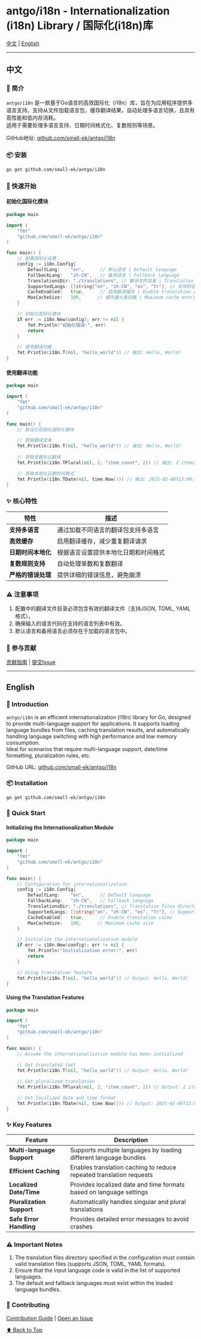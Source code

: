 # antgo/i18n - Internationalization (i18n) Library / 国际化(i18n)库

[中文](#中文) | [English](#english)

---

## 中文

### 📖 简介

`antgo/i18n` 是一款基于Go语言的高效国际化（i18n）库，旨在为应用程序提供多语言支持。支持从文件加载语言包，缓存翻译结果，自动处理多语言切换，且具有高性能和低内存消耗。  
适用于需要处理多语言支持、日期时间格式化、复数规则等场景。

GitHub地址: [github.com/small-ek/antgo/i18n](https://github.com/small-ek/antgo/i18n)

### 📦 安装

```bash
go get github.com/small-ek/antgo/i18n
```

### 🚀 快速开始

#### 初始化国际化模块
```go
package main

import (
	"fmt"
	"github.com/small-ek/antgo/i18n"
)

func main() {
	// 配置国际化设置
	config := i18n.Config{
		DefaultLang:    "en",      // 默认语言 | Default language
		FallbackLang:   "zh-CN",   // 备用语言 | Fallback language
		TranslationsDir: "./translations", // 翻译文件目录 | Translation files directory
		SupportedLangs: []string{"en", "zh-CN", "es", "fr"}, // 支持的语言 | Supported languages
		CacheEnabled:   true,      // 启用翻译缓存 | Enable translation cache
		MaxCacheSize:   100,      // 缓存最大条目数 | Maximum cache entries
	}

	// 初始化国际化模块
	if err := i18n.New(config); err != nil {
		fmt.Println("初始化错误:", err)
		return
	}

	// 使用翻译功能
	fmt.Println(i18n.T(nil, "hello_world")) // 输出: Hello, World!
}
```

#### 使用翻译功能
```go
package main

import (
	"fmt"
	"github.com/small-ek/antgo/i18n"
)

func main() {
	// 假设已初始化国际化模块

	// 获取翻译文本
	fmt.Println(i18n.T(nil, "hello_world")) // 输出: Hello, World!
	
	// 获取复数形式翻译
	fmt.Println(i18n.TPlural(nil, 2, "item_count", 2)) // 输出: 2 items

	// 获取本地化日期时间格式
	fmt.Println(i18n.TDate(nil, time.Now())) // 输出: 2025-02-08T12:00:00Z（根据语言设置可能不同）
}
```

### ✨ 核心特性

| 特性               | 描述                                                                 |
|--------------------|--------------------------------------------------------------------|
| **支持多语言**      | 通过加载不同语言的翻译包支持多语言 | Multi-language support via loading different language bundles |
| **高效缓存**        | 启用翻译缓存，减少重复翻译请求 | Translation caching for reducing repeated translation requests |
| **日期时间本地化**  | 根据语言设置提供本地化日期和时间格式 | Localized date and time formatting based on language settings |
| **复数规则支持**    | 自动处理单数和复数翻译 | Automatic handling of singular and plural translations |
| **严格的错误处理**  | 提供详细的错误信息，避免崩溃 | Safe error handling with detailed error reporting |

### ⚠️ 注意事项
1. 配置中的翻译文件目录必须包含有效的翻译文件（支持JSON, TOML, YAML格式）。
2. 确保输入的语言代码在支持的语言列表中有效。
3. 默认语言和备用语言必须存在于加载的语言包中。

### 🤝 参与贡献
[贡献指南](https://github.com/small-ek/antgo/blob/main/CONTRIBUTING.md) | [提交Issue](https://github.com/small-ek/antgo/issues)

---

## English

### 📖 Introduction

`antgo/i18n` is an efficient internationalization (i18n) library for Go, designed to provide multi-language support for applications. It supports loading language bundles from files, caching translation results, and automatically handling language switching with high performance and low memory consumption.  
Ideal for scenarios that require multi-language support, date/time formatting, pluralization rules, etc.

GitHub URL: [github.com/small-ek/antgo/i18n](https://github.com/small-ek/antgo/i18n)

### 📦 Installation

```bash
go get github.com/small-ek/antgo/i18n
```

### 🚀 Quick Start

#### Initializing the Internationalization Module
```go
package main

import (
	"fmt"
	"github.com/small-ek/antgo/i18n"
)

func main() {
	// Configuration for internationalization
	config := i18n.Config{
		DefaultLang:    "en",      // Default language
		FallbackLang:   "zh-CN",   // Fallback language
		TranslationsDir: "./translations", // Translation files directory
		SupportedLangs: []string{"en", "zh-CN", "es", "fr"}, // Supported languages
		CacheEnabled:   true,      // Enable translation cache
		MaxCacheSize:   100,      // Maximum cache size
	}

	// Initialize the internationalization module
	if err := i18n.New(config); err != nil {
		fmt.Println("Initialization error:", err)
		return
	}

	// Using translation feature
	fmt.Println(i18n.T(nil, "hello_world")) // Output: Hello, World!
}
```

#### Using the Translation Features
```go
package main

import (
	"fmt"
	"github.com/small-ek/antgo/i18n"
)

func main() {
	// Assume the internationalization module has been initialized

	// Get translated text
	fmt.Println(i18n.T(nil, "hello_world")) // Output: Hello, World!
	
	// Get pluralized translation
	fmt.Println(i18n.TPlural(nil, 2, "item_count", 2)) // Output: 2 items

	// Get localized date and time format
	fmt.Println(i18n.TDate(nil, time.Now())) // Output: 2025-02-08T12:00:00Z (depending on language setting)
}
```

### ✨ Key Features

| Feature               | Description                                                             |
|-----------------------|-------------------------------------------------------------------------|
| **Multi-language Support** | Supports multiple languages by loading different language bundles |
| **Efficient Caching**  | Enables translation caching to reduce repeated translation requests |
| **Localized Date/Time** | Provides localized date and time formats based on language settings |
| **Pluralization Support** | Automatically handles singular and plural translations |
| **Safe Error Handling** | Provides detailed error messages to avoid crashes |

### ⚠️ Important Notes
1. The translation files directory specified in the configuration must contain valid translation files (supports JSON, TOML, YAML formats).
2. Ensure that the input language code is valid in the list of supported languages.
3. The default and fallback languages must exist within the loaded language bundles.

### 🤝 Contributing
[Contribution Guide](https://github.com/small-ek/antgo/blob/main/CONTRIBUTING.md) | [Open an Issue](https://github.com/small-ek/antgo/issues)

[⬆ Back to Top](#中文)
